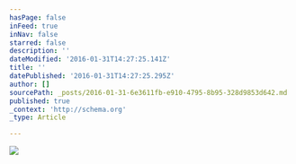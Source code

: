 ```yaml
---
hasPage: false
inFeed: true
inNav: false
starred: false
description: ''
dateModified: '2016-01-31T14:27:25.141Z'
title: ''
datePublished: '2016-01-31T14:27:25.295Z'
author: []
sourcePath: _posts/2016-01-31-6e3611fb-e910-4795-8b95-328d9853d642.md
published: true
_context: 'http://schema.org'
_type: Article

---
```

![](https://the-grid-user-content.s3-us-west-2.amazonaws.com/ac31baaa-62a9-4316-aa64-06ad26075fc5.jpg)